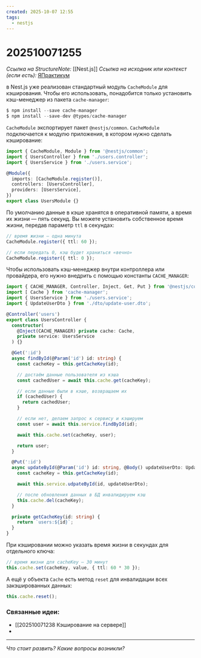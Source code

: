 ```yaml
---
created: 2025-10-07 12:55
tags:
  - nestjs
---
```

# 202510071255
*Ссылка на StructureNote:* [[Nest.js]]
*Ссылка на исходник или контекст (если есть):* [ЯПрактикум](https://practicum.yandex.ru/trainer/backend-nodejs/lesson/c853ccd2-0bf3-4f5d-9bb9-b319db84e934/task/b04bd35c-bf4e-48f0-9512-98d11fa8c2c8/)

в Nest.js уже реализован стандартный модуль `CacheModule` для кэширования. Чтобы его использовать, понадобится только установить кэш-менеджер из пакета `cache-manager`:

```ts
$ npm install --save cache-manager
$ npm install --save-dev @types/cache-manager
```
`CacheModule` экспортирует пакет `@nestjs/common`. `CacheModule` подключается к модулю приложения, в котором нужно сделать кэширование:
```ts
import { CacheModule, Module } from '@nestjs/common';
import { UsersController } from './users.controller';
import { UsersService } from './users.service';

@Module({
  imports: [CacheModule.register()],
  controllers: [UsersController],
  providers: [UsersService],
})
export class UsersModule {}
```
По умолчанию данные в кэше хранятся в оперативной памяти, а время их жизни — пять секунд. Вы можете установить собственное время жизни, передав параметр `ttl` в секундах:
```ts
// время жизни — одна минута
CacheModule.register({ ttl: 60 });

// если передать 0, кэш будет храниться «вечно»
CacheModule.register({ ttl: 0 });
```
Чтобы использовать кэш-менеджер внутри контроллера или провайдера, его нужно внедрить с помощью константы `CACHE_MANAGER`:
```ts
import { CACHE_MANAGER, Controller, Inject, Get, Put } from '@nestjs/common';
import [ Cache } from 'cache-manager';
import { UsersService } from './users.service';
import { UpdateUserDto } from './dto/update-user.dto';

@Controller('users')
export class UsersController {
  constructor(
    @Inject(CACHE_MANAGER) private cache: Cache,
    private service: UsersService
  ) {}

  @Get(':id')
  async findById(@Param('id') id: string) {
    const cacheKey = this.getCacheKey(id);

    // достаём данные пользователя из кэша
    const cachedUser = await this.cache.get(cacheKey);

    // если данные были в кэше, возвращаем их
    if (cachedUser) {
      return cachedUser;
    }

    // если нет, делаем запрос к сервису и кэшируем
    const user = await this.service.findById(id);

    await this.cache.set(cacheKey, user);

    return user;
  }

  @Put(':id')
  async updateById(@Param('id') id: string, @Body() updateUserDto: UpdateUserDto) {
    const cacheKey = this.getCacheKey(id);

    await this.service.udpateById(id, updateUserDto);

    // после обновления данных в БД инвалидируем кэш
    this.cache.del(cacheKey);
  }

  private getCacheKey(id: string) {
    return `users:${id}`;
  }
}
```
При кэшировании можно указать время жизни в секундах для отдельного ключа:
```ts
// время жизни для cacheKey — 30 минут
this.cache.set(cacheKey, value, { ttl: 60 * 30 });
```
А ещё у объекта `Cache` есть метод `reset` для инвалидации всех закэшированных данных:
```ts
this.cache.reset();
```
### Связанные идеи:
* [[202510071238 Кэширование на сервере]]
* 
---

*Что стоит развить? Какие вопросы возникли?*